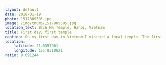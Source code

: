 ```yaml
---
layout: default
date: 2018-01-19
photo: 1517809505.jpg
image: /img/thumb/1517809505.jpg
location_text: Bach Ma Temple, Hanoi, Vietnam
title: First day, first temple
caption: On my first day in Vietnam I visited a local temple. The first of many to come in Asia!
location:
    latitude: 21.0357961
    longitude: 105.8510621
ratio: 0.691244
---
```

